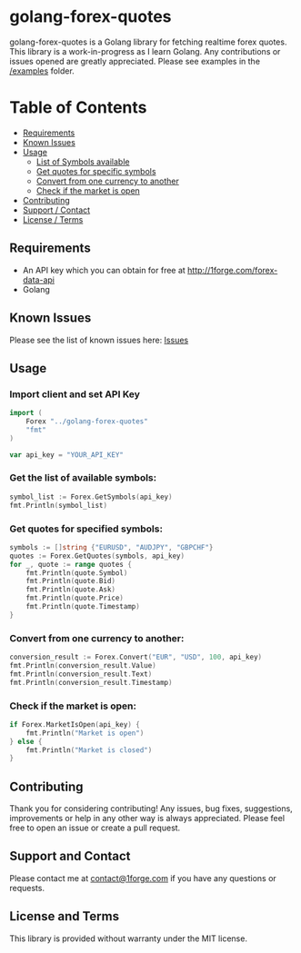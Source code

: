 # golang-forex-quotes

golang-forex-quotes is a Golang library for fetching realtime forex quotes.
This library is a work-in-progress as I learn Golang.
Any contributions or issues opened are greatly appreciated.
Please see examples in the [/examples](https://github.com/1Forge/golang-forex-quotes/tree/master/examples) folder.

# Table of Contents
- [Requirements](#requirements)
- [Known Issues](#known-issues)
- [Usage](#usage)
    - [List of Symbols available](#get-the-list-of-available-symbols)
    - [Get quotes for specific symbols](#get-quotes-for-specified-symbols)
    - [Convert from one currency to another](#convert-from-one-currency-to-another)
    - [Check if the market is open](#check-if-the-market-is-open)
- [Contributing](#contributing)
- [Support / Contact](#support-and-contact)
- [License / Terms](#license-and-terms)

## Requirements
* An API key which you can obtain for free at http://1forge.com/forex-data-api
* Golang

## Known Issues
Please see the list of known issues here: [Issues](https://github.com/1Forge/golang-forex-quotes/issues)

## Usage

### Import client and set API Key
```go
import (
	Forex "../golang-forex-quotes"
	"fmt"
)

var api_key = "YOUR_API_KEY"
```

### Get the list of available symbols:
```go
symbol_list := Forex.GetSymbols(api_key)
fmt.Println(symbol_list)
```

### Get quotes for specified symbols:
```go
symbols := []string {"EURUSD", "AUDJPY", "GBPCHF"}
quotes := Forex.GetQuotes(symbols, api_key)
for _, quote := range quotes {
    fmt.Println(quote.Symbol)
    fmt.Println(quote.Bid)
    fmt.Println(quote.Ask)
    fmt.Println(quote.Price)
    fmt.Println(quote.Timestamp)
}
```

### Convert from one currency to another:
```go
conversion_result := Forex.Convert("EUR", "USD", 100, api_key)
fmt.Println(conversion_result.Value)
fmt.Println(conversion_result.Text)
fmt.Println(conversion_result.Timestamp)
```

### Check if the market is open:
```go
if Forex.MarketIsOpen(api_key) {
    fmt.Println("Market is open")
} else {
    fmt.Println("Market is closed")
}
```
## Contributing
Thank you for considering contributing! Any issues, bug fixes, suggestions, improvements or help in any other way is always appreciated.  Please feel free to open an issue or create a pull request.

## Support and Contact
Please contact me at contact@1forge.com if you have any questions or requests.

## License and Terms
This library is provided without warranty under the MIT license.

